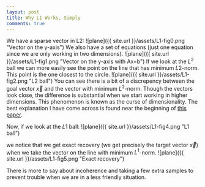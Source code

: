 ```yaml
---
layout: post
title: Why L1 Works, Simply
comments: true
---
```

We have a sparse vector in L2:
![plane]({{ site.url }}/assets/L1-fig0.png "Vector on the y-axis")
We also have a set of equations (just one equation since we are only working in two dimensions).
![plane]({{ site.url }}/assets/L1-fig1.png "Vector on the y-axis with Ax=b")
If we look at the $L^2$ ball we can more easily see the point on the line that has minimum 
$L2$-norm. This point is the one closest to the circle.
![plane]({{ site.url }}/assets/L1-fig2.png "L2 ball")
You can see there is a bit of a discrepency between the goal vector $\vec x$ and the vector with 
minimum $L^2$-norm. Though the vectors look close, the difference is substantial when we start 
working in higher dimensions. This phenomenon is known as the curse of dimensionality. The best explanation
I have come across is found near the beginning of [this paper](http://www-users.cs.umn.edu/~kumar/papers/siam_hd_snn_cluster.pdf).

Now, if we look at the $L1$ ball:
![plane]({{ site.url }}/assets/L1-fig4.png "L1 ball")

we notice that we get exact recovery (we get precisely the target vector $\vec x$) when we take the 
vector on the line with minimum $L^1$-norm.
![plane]({{ site.url }}/assets/L1-fig5.png "Exact recovery")

There is more to say about incoherence and taking a few extra samples to prevent trouble when we are in a less friendly situation.
 

